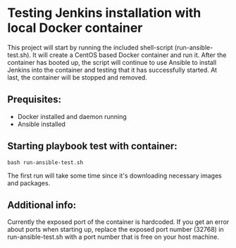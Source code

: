 # Testing Jenkins installation with local Docker container

This project will start by running the included shell-script (run-ansible-test.sh). It will create a CentOS based Docker container and run it. After the container has booted up, the script will continue to use Ansible to install Jenkins into the container and testing that it has successfully started. At last, the container will be stopped and removed.

## Prequisites:
- Docker installed and daemon running
- Ansible installed

## Starting playbook test with container:
```bash run-ansible-test.sh```

The first run will take some time since it's downloading necessary images and packages.

## Additional info:
Currently the exposed port of the container is hardcoded. If you get an error about ports when starting up, replace the exposed port number (32768) in run-ansible-test.sh with a port number that is free on your host machine.
 
